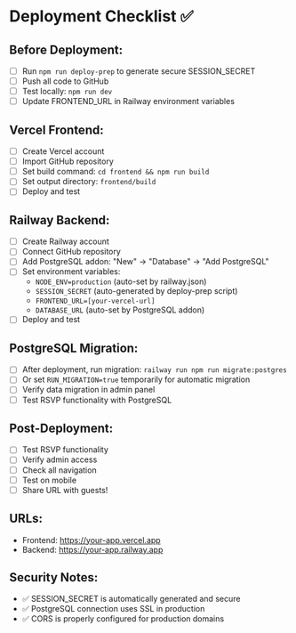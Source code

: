 # Deployment Checklist ✅

## Before Deployment:
- [ ] Run `npm run deploy-prep` to generate secure SESSION_SECRET
- [ ] Push all code to GitHub
- [ ] Test locally: `npm run dev`
- [ ] Update FRONTEND_URL in Railway environment variables

## Vercel Frontend:
- [ ] Create Vercel account
- [ ] Import GitHub repository
- [ ] Set build command: `cd frontend && npm run build`
- [ ] Set output directory: `frontend/build`
- [ ] Deploy and test

## Railway Backend:
- [ ] Create Railway account
- [ ] Connect GitHub repository
- [ ] Add PostgreSQL addon: "New" → "Database" → "Add PostgreSQL"
- [ ] Set environment variables:
  - `NODE_ENV=production` (auto-set by railway.json)
  - `SESSION_SECRET` (auto-generated by deploy-prep script)
  - `FRONTEND_URL=[your-vercel-url]`
  - `DATABASE_URL` (auto-set by PostgreSQL addon)
- [ ] Deploy and test

## PostgreSQL Migration:
- [ ] After deployment, run migration: `railway run npm run migrate:postgres`
- [ ] Or set `RUN_MIGRATION=true` temporarily for automatic migration
- [ ] Verify data migration in admin panel
- [ ] Test RSVP functionality with PostgreSQL

## Post-Deployment:
- [ ] Test RSVP functionality
- [ ] Verify admin access
- [ ] Check all navigation
- [ ] Test on mobile
- [ ] Share URL with guests!

## URLs:
- Frontend: https://your-app.vercel.app
- Backend: https://your-app.railway.app

## Security Notes:
- ✅ SESSION_SECRET is automatically generated and secure
- ✅ PostgreSQL connection uses SSL in production
- ✅ CORS is properly configured for production domains
